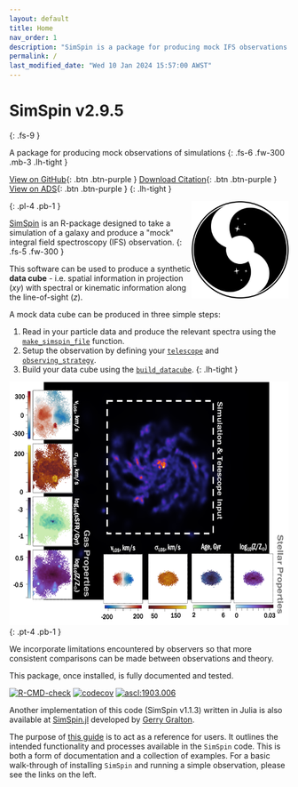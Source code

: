 ```yaml
---
layout: default
title: Home
nav_order: 1
description: "SimSpin is a package for producing mock IFS observations of galaxy simulations."
permalink: /
last_modified_date: "Wed 10 Jan 2024 15:57:00 AWST"
---
```


# SimSpin v2.9.5
{: .fs-9 }

A package for producing mock observations of simulations
{: .fs-6 .fw-300 .mb-3 .lh-tight }

[View on GitHub](https://github.com/kateharborne/SimSpin){: .btn .btn-purple }
[Download Citation](https://github.com/kateharborne/SimSpin/blob/master/CITATION.cff){: .btn .btn-purple }
[View on ADS](https://ui.adsabs.harvard.edu/abs/2019ascl.soft03006H/abstract){: .btn .btn-purple }
{: .lh-tight }

<img align="right" src="assets/images/logo.png" width="175" height="175" />
{: .pl-4 .pb-1 } 

[SimSpin](https://github.com/kateharborne/SimSpin) is an R-package designed to take a simulation of a galaxy and produce a "mock" integral field spectroscopy (IFS) observation.
{: .fs-5 .fw-300 }

This software can be used to produce a synthetic **data cube** - i.e. spatial information in projection (*xy*) with spectral or kinematic information along the line-of-sight (*z*). 

A mock data cube can be produced in three simple steps:

  1. Read in your particle data and produce the relevant spectra using the [`make_simspin_file`](docs/make_simspin_file) function.
  1. Setup the observation by defining your [`telescope`](docs/telescope.markdown) and [`observing_strategy`](docs/observing_strategy.markdown).
  1. Build your data cube using the [`build_datacube`](docs/build_datacube.markdown).
{: .lh-tight }

<img align="centre" src="assets/images/simspin_v2_wo_logo.png" width="600" height="438" />
{: .pt-4 .pb-1 } 

We incorporate limitations encountered by observers so that more consistent comparisons can be made between observations and theory.

This package, once installed, is fully documented and tested.

<!-- badges: start -->
<a href="https://github.com/kateharborne/SimSpin/actions"><img src="https://github.com/kateharborne/SimSpin/actions/workflows/r.yml/badge.svg" alt="R-CMD-check"/></a>
<a href="https://app.codecov.io/gh/kateharborne/SimSpin"><img src="https://codecov.io/gh/kateharborne/SimSpin/branch/master/graph/badge.svg?token=2T1BDWZYSV" alt="codecov"/></a>
<a href="https://ascl.net/1903.006"><img src="https://img.shields.io/badge/ascl-1903.006-blue.svg?colorB=262255" alt="ascl:1903.006" /></a>
<!-- badges: end -->

Another implementation of this code (SimSpin v1.1.3) written in Julia is also available at [SimSpin.jl](https://github.com/kateharborne/SimSpin.jl) developed by [Gerry Gralton](https://github.com/gerrygralton). 

The purpose of [this guide](https://kateharborne.github.io/SimSpin/) is to act as a reference for users. 
It outlines the intended functionality and processes available in the `SimSpin` code. 
This is both a form of documentation and a collection of examples. 
For a basic walk-through of installing `SimSpin` and running a simple observation, please see the links on the left. 
